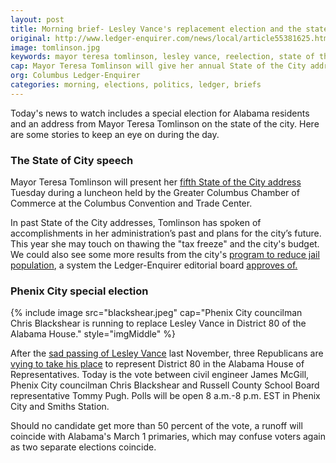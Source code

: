 ```yaml
---
layout: post
title: Morning brief- Lesley Vance's replacement election and the state of the city
original: http://www.ledger-enquirer.com/news/local/article55381625.html#storylink=mainstage
image: tomlinson.jpg
keywords: mayor teresa tomlinson, lesley vance, reelection, state of the city, columbus ga
cap: Mayor Teresa Tomlinson will give her annual State of the City address Tuesday at the Convention and Trade Center. (Robin Trimarchi)
org: Columbus Ledger-Enquirer
categories: morning, elections, politics, ledger, briefs
---
```


Today's news to watch includes a special election for Alabama residents and an address from Mayor Teresa Tomlinson on the state of the city. Here are some stories to keep an eye on during the day.

<!--break-->

### The State of City speech

Mayor Teresa Tomlinson will present her [fifth State of the City address](http://www.ledger-enquirer.com/news/article55289805.html) Tuesday during a luncheon held by the Greater Columbus Chamber of Commerce at the Columbus Convention and Trade Center.

In past State of the City addresses, Tomlinson has spoken of accomplishments in her administration’s past and plans for the city’s future. This year she may touch on thawing the "tax freeze" and the city's budget. We could also see some more results from the city's [program to reduce jail population](http://www.ledger-enquirer.com/news/article45294375.html), a system the Ledger-Enquirer editorial board [approves of.](http://www.ledger-enquirer.com/opinion/article51941870.html)

### Phenix City special election

{% include image src="blackshear.jpeg" cap="Phenix City councilman Chris Blackshear is running to replace Lesley Vance in District 80 of the Alabama House." style="imgMiddle" %}

After the [sad passing of Lesley Vance](http://www.ledger-enquirer.com/news/local/article42725541.html) last November, three Republicans are [vying to take his place](http://www.ledger-enquirer.com/news/local/article55235195.html) to represent District 80 in the Alabama House of Representatives. Today is the vote between civil engineer James McGill, Phenix City councilman Chris Blackshear and Russell County School Board representative Tommy Pugh. Polls will be open 8 a.m.-8 p.m. EST in Phenix City and Smiths Station.

Should no candidate get more than 50 percent of the vote, a runoff will coincide with Alabama's March 1 primaries, which may confuse voters again as two separate elections coincide.